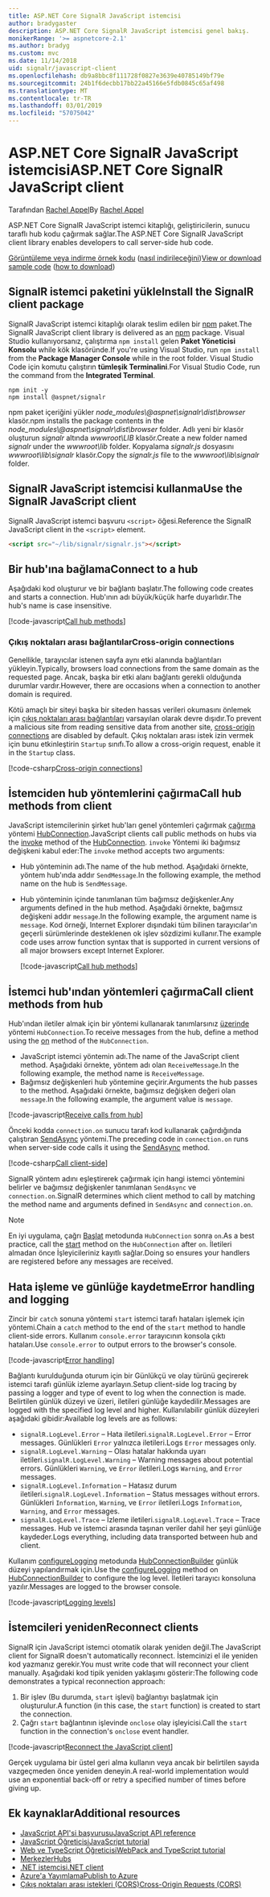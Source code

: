 ```yaml
---
title: ASP.NET Core SignalR JavaScript istemcisi
author: bradygaster
description: ASP.NET Core SignalR JavaScript istemcisi genel bakış.
monikerRange: '>= aspnetcore-2.1'
ms.author: bradyg
ms.custom: mvc
ms.date: 11/14/2018
uid: signalr/javascript-client
ms.openlocfilehash: db9a8bbc8f111728f0827e3639e40785149bf79e
ms.sourcegitcommit: 24b1f6decbb17bb22a45166e5fdb0845c65af498
ms.translationtype: MT
ms.contentlocale: tr-TR
ms.lasthandoff: 03/01/2019
ms.locfileid: "57075042"
---
```

# <a name="aspnet-core-signalr-javascript-client"></a><span data-ttu-id="d2f34-103">ASP.NET Core SignalR JavaScript istemcisi</span><span class="sxs-lookup"><span data-stu-id="d2f34-103">ASP.NET Core SignalR JavaScript client</span></span>

<span data-ttu-id="d2f34-104">Tarafından [Rachel Appel](http://twitter.com/rachelappel)</span><span class="sxs-lookup"><span data-stu-id="d2f34-104">By [Rachel Appel](http://twitter.com/rachelappel)</span></span>

<span data-ttu-id="d2f34-105">ASP.NET Core SignalR JavaScript istemci kitaplığı, geliştiricilerin, sunucu taraflı hub kodu çağırmak sağlar.</span><span class="sxs-lookup"><span data-stu-id="d2f34-105">The ASP.NET Core SignalR JavaScript client library enables developers to call server-side hub code.</span></span>

<span data-ttu-id="d2f34-106">[Görüntüleme veya indirme örnek kodu](https://github.com/aspnet/Docs/tree/live/aspnetcore/signalr/javascript-client/sample) ([nasıl indirileceğini](xref:index#how-to-download-a-sample))</span><span class="sxs-lookup"><span data-stu-id="d2f34-106">[View or download sample code](https://github.com/aspnet/Docs/tree/live/aspnetcore/signalr/javascript-client/sample) ([how to download](xref:index#how-to-download-a-sample))</span></span>

## <a name="install-the-signalr-client-package"></a><span data-ttu-id="d2f34-107">SignalR istemci paketini yükle</span><span class="sxs-lookup"><span data-stu-id="d2f34-107">Install the SignalR client package</span></span>

<span data-ttu-id="d2f34-108">SignalR JavaScript istemci kitaplığı olarak teslim edilen bir [npm](https://www.npmjs.com/) paket.</span><span class="sxs-lookup"><span data-stu-id="d2f34-108">The SignalR JavaScript client library is delivered as an [npm](https://www.npmjs.com/) package.</span></span> <span data-ttu-id="d2f34-109">Visual Studio kullanıyorsanız, çalıştırma `npm install` gelen **Paket Yöneticisi Konsolu** while kök klasöründe.</span><span class="sxs-lookup"><span data-stu-id="d2f34-109">If you're using Visual Studio, run `npm install` from the **Package Manager Console** while in the root folder.</span></span> <span data-ttu-id="d2f34-110">Visual Studio Code için komutu çalıştırın **tümleşik Terminalini**.</span><span class="sxs-lookup"><span data-stu-id="d2f34-110">For Visual Studio Code, run the command from the **Integrated Terminal**.</span></span>

  ```console
  npm init -y
  npm install @aspnet/signalr
  ```

<span data-ttu-id="d2f34-111">npm paket içeriğini yükler *node_modules\\@aspnet\signalr\dist\browser* klasör.</span><span class="sxs-lookup"><span data-stu-id="d2f34-111">npm installs the package contents in the *node_modules\\@aspnet\signalr\dist\browser* folder.</span></span> <span data-ttu-id="d2f34-112">Adlı yeni bir klasör oluşturun *signalr* altında *wwwroot\\LIB* klasör.</span><span class="sxs-lookup"><span data-stu-id="d2f34-112">Create a new folder named *signalr* under the *wwwroot\\lib* folder.</span></span> <span data-ttu-id="d2f34-113">Kopyalama *signalr.js* dosyasını *wwwroot\lib\signalr* klasör.</span><span class="sxs-lookup"><span data-stu-id="d2f34-113">Copy the *signalr.js* file to the *wwwroot\lib\signalr* folder.</span></span>

## <a name="use-the-signalr-javascript-client"></a><span data-ttu-id="d2f34-114">SignalR JavaScript istemcisi kullanma</span><span class="sxs-lookup"><span data-stu-id="d2f34-114">Use the SignalR JavaScript client</span></span>

<span data-ttu-id="d2f34-115">SignalR JavaScript istemci başvuru `<script>` öğesi.</span><span class="sxs-lookup"><span data-stu-id="d2f34-115">Reference the SignalR JavaScript client in the `<script>` element.</span></span>

```html
<script src="~/lib/signalr/signalr.js"></script>
```

## <a name="connect-to-a-hub"></a><span data-ttu-id="d2f34-116">Bir hub'ına bağlama</span><span class="sxs-lookup"><span data-stu-id="d2f34-116">Connect to a hub</span></span>

<span data-ttu-id="d2f34-117">Aşağıdaki kod oluşturur ve bir bağlantı başlatır.</span><span class="sxs-lookup"><span data-stu-id="d2f34-117">The following code creates and starts a connection.</span></span> <span data-ttu-id="d2f34-118">Hub'ının adı büyük/küçük harfe duyarlıdır.</span><span class="sxs-lookup"><span data-stu-id="d2f34-118">The hub's name is case insensitive.</span></span>

[!code-javascript[Call hub methods](javascript-client/sample/wwwroot/js/chat.js?range=9-13,43-45)]

### <a name="cross-origin-connections"></a><span data-ttu-id="d2f34-119">Çıkış noktaları arası bağlantılar</span><span class="sxs-lookup"><span data-stu-id="d2f34-119">Cross-origin connections</span></span>

<span data-ttu-id="d2f34-120">Genellikle, tarayıcılar istenen sayfa aynı etki alanında bağlantıları yükleyin.</span><span class="sxs-lookup"><span data-stu-id="d2f34-120">Typically, browsers load connections from the same domain as the requested page.</span></span> <span data-ttu-id="d2f34-121">Ancak, başka bir etki alanı bağlantı gerekli olduğunda durumlar vardır.</span><span class="sxs-lookup"><span data-stu-id="d2f34-121">However, there are occasions when a connection to another domain is required.</span></span>

<span data-ttu-id="d2f34-122">Kötü amaçlı bir siteyi başka bir siteden hassas verileri okumasını önlemek için [çıkış noktaları arası bağlantıları](xref:security/cors) varsayılan olarak devre dışıdır.</span><span class="sxs-lookup"><span data-stu-id="d2f34-122">To prevent a malicious site from reading sensitive data from another site, [cross-origin connections](xref:security/cors) are disabled by default.</span></span> <span data-ttu-id="d2f34-123">Çıkış noktaları arası istek izin vermek için bunu etkinleştirin `Startup` sınıfı.</span><span class="sxs-lookup"><span data-stu-id="d2f34-123">To allow a cross-origin request, enable it in the `Startup` class.</span></span>

[!code-csharp[Cross-origin connections](javascript-client/sample/Startup.cs?highlight=29-35,56)]

## <a name="call-hub-methods-from-client"></a><span data-ttu-id="d2f34-124">İstemciden hub yöntemlerini çağırma</span><span class="sxs-lookup"><span data-stu-id="d2f34-124">Call hub methods from client</span></span>

<span data-ttu-id="d2f34-125">JavaScript istemcilerinin şirket hub'ları genel yöntemleri çağırmak [çağırma](/javascript/api/%40aspnet/signalr/hubconnection#invoke) yöntemi [HubConnection](/javascript/api/%40aspnet/signalr/hubconnection).</span><span class="sxs-lookup"><span data-stu-id="d2f34-125">JavaScript clients call public methods on hubs via the [invoke](/javascript/api/%40aspnet/signalr/hubconnection#invoke) method of the [HubConnection](/javascript/api/%40aspnet/signalr/hubconnection).</span></span> <span data-ttu-id="d2f34-126">`invoke` Yöntemi iki bağımsız değişkeni kabul eder:</span><span class="sxs-lookup"><span data-stu-id="d2f34-126">The `invoke` method accepts two arguments:</span></span>

* <span data-ttu-id="d2f34-127">Hub yönteminin adı.</span><span class="sxs-lookup"><span data-stu-id="d2f34-127">The name of the hub method.</span></span> <span data-ttu-id="d2f34-128">Aşağıdaki örnekte, yöntem hub'ında addır `SendMessage`.</span><span class="sxs-lookup"><span data-stu-id="d2f34-128">In the following example, the method name on the hub is `SendMessage`.</span></span>
* <span data-ttu-id="d2f34-129">Hub yönteminin içinde tanımlanan tüm bağımsız değişkenler.</span><span class="sxs-lookup"><span data-stu-id="d2f34-129">Any arguments defined in the hub method.</span></span> <span data-ttu-id="d2f34-130">Aşağıdaki örnekte, bağımsız değişkeni addır `message`.</span><span class="sxs-lookup"><span data-stu-id="d2f34-130">In the following example, the argument name is `message`.</span></span> <span data-ttu-id="d2f34-131">Kod örneği, Internet Explorer dışındaki tüm bilinen tarayıcılar'ın geçerli sürümlerinde desteklenen ok işlev sözdizimi kullanır.</span><span class="sxs-lookup"><span data-stu-id="d2f34-131">The example code uses arrow function syntax that is supported in current versions of all major browsers except Internet Explorer.</span></span>

  [!code-javascript[Call hub methods](javascript-client/sample/wwwroot/js/chat.js?range=24)]

## <a name="call-client-methods-from-hub"></a><span data-ttu-id="d2f34-132">İstemci hub'ından yöntemleri çağırma</span><span class="sxs-lookup"><span data-stu-id="d2f34-132">Call client methods from hub</span></span>

<span data-ttu-id="d2f34-133">Hub'ından iletiler almak için bir yöntemi kullanarak tanımlarsınız [üzerinde](/javascript/api/%40aspnet/signalr/hubconnection#on) yöntemi `HubConnection`.</span><span class="sxs-lookup"><span data-stu-id="d2f34-133">To receive messages from the hub, define a method using the [on](/javascript/api/%40aspnet/signalr/hubconnection#on) method of the `HubConnection`.</span></span>

* <span data-ttu-id="d2f34-134">JavaScript istemci yöntemin adı.</span><span class="sxs-lookup"><span data-stu-id="d2f34-134">The name of the JavaScript client method.</span></span> <span data-ttu-id="d2f34-135">Aşağıdaki örnekte, yöntem adı olan `ReceiveMessage`.</span><span class="sxs-lookup"><span data-stu-id="d2f34-135">In the following example, the method name is `ReceiveMessage`.</span></span>
* <span data-ttu-id="d2f34-136">Bağımsız değişkenleri hub yöntemine geçirir.</span><span class="sxs-lookup"><span data-stu-id="d2f34-136">Arguments the hub passes to the method.</span></span> <span data-ttu-id="d2f34-137">Aşağıdaki örnekte, bağımsız değişken değeri olan `message`.</span><span class="sxs-lookup"><span data-stu-id="d2f34-137">In the following example, the argument value is `message`.</span></span>

[!code-javascript[Receive calls from hub](javascript-client/sample/wwwroot/js/chat.js?range=14-19)]

<span data-ttu-id="d2f34-138">Önceki kodda `connection.on` sunucu tarafı kod kullanarak çağırdığında çalıştıran [SendAsync](/dotnet/api/microsoft.aspnetcore.signalr.clientproxyextensions.sendasync) yöntemi.</span><span class="sxs-lookup"><span data-stu-id="d2f34-138">The preceding code in `connection.on` runs when server-side code calls it using the [SendAsync](/dotnet/api/microsoft.aspnetcore.signalr.clientproxyextensions.sendasync) method.</span></span>

[!code-csharp[Call client-side](javascript-client/sample/hubs/chathub.cs?range=8-11)]

<span data-ttu-id="d2f34-139">SignalR yöntem adını eşleştirerek çağırmak için hangi istemci yöntemini belirler ve bağımsız değişkenler tanımlanan `SendAsync` ve `connection.on`.</span><span class="sxs-lookup"><span data-stu-id="d2f34-139">SignalR determines which client method to call by matching the method name and arguments defined in `SendAsync` and `connection.on`.</span></span>

> [!NOTE]
> <span data-ttu-id="d2f34-140">En iyi uygulama, çağrı [Başlat](/javascript/api/%40aspnet/signalr/hubconnection#start) metodunda `HubConnection` sonra `on`.</span><span class="sxs-lookup"><span data-stu-id="d2f34-140">As a best practice, call the [start](/javascript/api/%40aspnet/signalr/hubconnection#start) method on the `HubConnection` after `on`.</span></span> <span data-ttu-id="d2f34-141">İletileri almadan önce İşleyicileriniz kayıtlı sağlar.</span><span class="sxs-lookup"><span data-stu-id="d2f34-141">Doing so ensures your handlers are registered before any messages are received.</span></span>

## <a name="error-handling-and-logging"></a><span data-ttu-id="d2f34-142">Hata işleme ve günlüğe kaydetme</span><span class="sxs-lookup"><span data-stu-id="d2f34-142">Error handling and logging</span></span>

<span data-ttu-id="d2f34-143">Zincir bir `catch` sonuna yöntemi `start` istemci tarafı hataları işlemek için yöntemi.</span><span class="sxs-lookup"><span data-stu-id="d2f34-143">Chain a `catch` method to the end of the `start` method to handle client-side errors.</span></span> <span data-ttu-id="d2f34-144">Kullanım `console.error` tarayıcının konsola çıktı hataları.</span><span class="sxs-lookup"><span data-stu-id="d2f34-144">Use `console.error` to output errors to the browser's console.</span></span>

[!code-javascript[Error handling](javascript-client/sample/wwwroot/js/chat.js?range=49-51)]

<span data-ttu-id="d2f34-145">Bağlantı kurulduğunda oturum için bir Günlükçü ve olay türünü geçirerek istemci tarafı günlük izleme ayarlayın.</span><span class="sxs-lookup"><span data-stu-id="d2f34-145">Setup client-side log tracing by passing a logger and type of event to log when the connection is made.</span></span> <span data-ttu-id="d2f34-146">Belirtilen günlük düzeyi ve üzeri, iletileri günlüğe kaydedilir.</span><span class="sxs-lookup"><span data-stu-id="d2f34-146">Messages are logged with the specified log level and higher.</span></span> <span data-ttu-id="d2f34-147">Kullanılabilir günlük düzeyleri aşağıdaki gibidir:</span><span class="sxs-lookup"><span data-stu-id="d2f34-147">Available log levels are as follows:</span></span>

* <span data-ttu-id="d2f34-148">`signalR.LogLevel.Error` &ndash; Hata iletileri.</span><span class="sxs-lookup"><span data-stu-id="d2f34-148">`signalR.LogLevel.Error` &ndash; Error messages.</span></span> <span data-ttu-id="d2f34-149">Günlükleri `Error` yalnızca iletileri.</span><span class="sxs-lookup"><span data-stu-id="d2f34-149">Logs `Error` messages only.</span></span>
* <span data-ttu-id="d2f34-150">`signalR.LogLevel.Warning` &ndash; Olası hatalar hakkında uyarı iletileri.</span><span class="sxs-lookup"><span data-stu-id="d2f34-150">`signalR.LogLevel.Warning` &ndash; Warning messages about potential errors.</span></span> <span data-ttu-id="d2f34-151">Günlükleri `Warning`, ve `Error` iletileri.</span><span class="sxs-lookup"><span data-stu-id="d2f34-151">Logs `Warning`, and `Error` messages.</span></span>
* <span data-ttu-id="d2f34-152">`signalR.LogLevel.Information` &ndash; Hatasız durum iletileri.</span><span class="sxs-lookup"><span data-stu-id="d2f34-152">`signalR.LogLevel.Information` &ndash; Status messages without errors.</span></span> <span data-ttu-id="d2f34-153">Günlükleri `Information`, `Warning`, ve `Error` iletileri.</span><span class="sxs-lookup"><span data-stu-id="d2f34-153">Logs `Information`, `Warning`, and `Error` messages.</span></span>
* <span data-ttu-id="d2f34-154">`signalR.LogLevel.Trace` &ndash; İzleme iletileri.</span><span class="sxs-lookup"><span data-stu-id="d2f34-154">`signalR.LogLevel.Trace` &ndash; Trace messages.</span></span> <span data-ttu-id="d2f34-155">Hub ve istemci arasında taşınan veriler dahil her şeyi günlüğe kaydeder.</span><span class="sxs-lookup"><span data-stu-id="d2f34-155">Logs everything, including data transported between hub and client.</span></span>

<span data-ttu-id="d2f34-156">Kullanım [configureLogging](/javascript/api/%40aspnet/signalr/hubconnectionbuilder#configurelogging) metodunda [HubConnectionBuilder](/javascript/api/%40aspnet/signalr/hubconnectionbuilder) günlük düzeyi yapılandırmak için.</span><span class="sxs-lookup"><span data-stu-id="d2f34-156">Use the [configureLogging](/javascript/api/%40aspnet/signalr/hubconnectionbuilder#configurelogging) method on [HubConnectionBuilder](/javascript/api/%40aspnet/signalr/hubconnectionbuilder) to configure the log level.</span></span> <span data-ttu-id="d2f34-157">İletileri tarayıcı konsoluna yazılır.</span><span class="sxs-lookup"><span data-stu-id="d2f34-157">Messages are logged to the browser console.</span></span>

[!code-javascript[Logging levels](javascript-client/sample/wwwroot/js/chat.js?range=9-12)]

## <a name="reconnect-clients"></a><span data-ttu-id="d2f34-158">İstemcileri yeniden</span><span class="sxs-lookup"><span data-stu-id="d2f34-158">Reconnect clients</span></span>

<span data-ttu-id="d2f34-159">SignalR için JavaScript istemci otomatik olarak yeniden değil.</span><span class="sxs-lookup"><span data-stu-id="d2f34-159">The JavaScript client for SignalR doesn't automatically reconnect.</span></span> <span data-ttu-id="d2f34-160">İstemcinizi el ile yeniden kod yazmanız gerekir.</span><span class="sxs-lookup"><span data-stu-id="d2f34-160">You must write code that will reconnect your client manually.</span></span> <span data-ttu-id="d2f34-161">Aşağıdaki kod tipik yeniden yaklaşımı gösterir:</span><span class="sxs-lookup"><span data-stu-id="d2f34-161">The following code demonstrates a typical reconnection approach:</span></span>

1. <span data-ttu-id="d2f34-162">Bir işlev (Bu durumda, `start` işlevi) bağlantıyı başlatmak için oluşturulur.</span><span class="sxs-lookup"><span data-stu-id="d2f34-162">A function (in this case, the `start` function) is created to start the connection.</span></span>
1. <span data-ttu-id="d2f34-163">Çağrı `start` bağlantının işlevinde `onclose` olay işleyicisi.</span><span class="sxs-lookup"><span data-stu-id="d2f34-163">Call the `start` function in the connection's `onclose` event handler.</span></span>

[!code-javascript[Reconnect the JavaScript client](javascript-client/sample/wwwroot/js/chat.js?range=28-40)]

<span data-ttu-id="d2f34-164">Gerçek uygulama bir üstel geri alma kullanın veya ancak bir belirtilen sayıda vazgeçmeden önce yeniden deneyin.</span><span class="sxs-lookup"><span data-stu-id="d2f34-164">A real-world implementation would use an exponential back-off or retry a specified number of times before giving up.</span></span> 

## <a name="additional-resources"></a><span data-ttu-id="d2f34-165">Ek kaynaklar</span><span class="sxs-lookup"><span data-stu-id="d2f34-165">Additional resources</span></span>

* [<span data-ttu-id="d2f34-166">JavaScript API'si başvurusu</span><span class="sxs-lookup"><span data-stu-id="d2f34-166">JavaScript API reference</span></span>](/javascript/api/?view=signalr-js-latest)
* [<span data-ttu-id="d2f34-167">JavaScript Öğreticisi</span><span class="sxs-lookup"><span data-stu-id="d2f34-167">JavaScript tutorial</span></span>](xref:tutorials/signalr)
* [<span data-ttu-id="d2f34-168">Web ve TypeScript Öğreticisi</span><span class="sxs-lookup"><span data-stu-id="d2f34-168">WebPack and TypeScript tutorial</span></span>](xref:tutorials/signalr-typescript-webpack)
* [<span data-ttu-id="d2f34-169">Merkezler</span><span class="sxs-lookup"><span data-stu-id="d2f34-169">Hubs</span></span>](xref:signalr/hubs)
* [<span data-ttu-id="d2f34-170">.NET istemcisi</span><span class="sxs-lookup"><span data-stu-id="d2f34-170">.NET client</span></span>](xref:signalr/dotnet-client)
* [<span data-ttu-id="d2f34-171">Azure'a Yayımlama</span><span class="sxs-lookup"><span data-stu-id="d2f34-171">Publish to Azure</span></span>](xref:signalr/publish-to-azure-web-app)
* [<span data-ttu-id="d2f34-172">Çıkış noktaları arası istekleri (CORS)</span><span class="sxs-lookup"><span data-stu-id="d2f34-172">Cross-Origin Requests (CORS)</span></span>](xref:security/cors)
